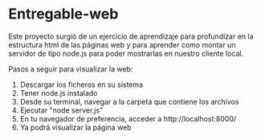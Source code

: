 # Entregable-web

Este proyecto surgió de un ejercicio de aprendizaje para profundizar en la estructura html de las páginas web y para aprender como montar un servidor de tipo node.js para poder mostrarlas en nuestro cliente local.

Pasos a seguir para visualizar la web:

1. Descargar los ficheros en su sistema
2. Tener node.js instalado
3. Desde su terminal, navegar a la carpeta que contiene los archivos
4. Ejecutar "node server.js"
5. En tu navegador de preferencia, acceder a http://localhost:8000/
6. Ya podrá visualizar la página web

